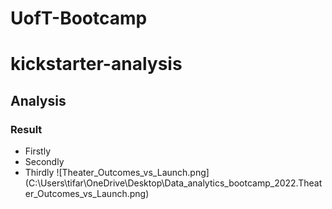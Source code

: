 # UofT-Bootcamp
# kickstarter-analysis
## Analysis
### Result
* Firstly
* Secondly
* Thirdly
![Theater_Outcomes_vs_Launch.png]   (C:\Users\tifar\OneDrive\Desktop\Data_analytics_bootcamp_2022.Theater_Outcomes_vs_Launch.png)
